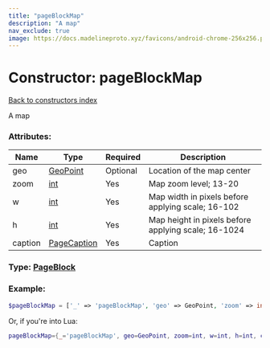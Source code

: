 ```yaml
---
title: "pageBlockMap"
description: "A map"
nav_exclude: true
image: https://docs.madelineproto.xyz/favicons/android-chrome-256x256.png
---
```

# Constructor: pageBlockMap  
[Back to constructors index](index.md)



A map

### Attributes:

| Name     |    Type       | Required | Description |
|----------|---------------|----------|-------------|
|geo|[GeoPoint](../types/GeoPoint.md) | Optional|Location of the map center|
|zoom|[int](../types/int.md) | Yes|Map zoom level; 13-20|
|w|[int](../types/int.md) | Yes|Map width in pixels before applying scale; 16-102|
|h|[int](../types/int.md) | Yes|Map height in pixels before applying scale; 16-1024|
|caption|[PageCaption](../types/PageCaption.md) | Yes|Caption|



### Type: [PageBlock](../types/PageBlock.md)


### Example:

```php
$pageBlockMap = ['_' => 'pageBlockMap', 'geo' => GeoPoint, 'zoom' => int, 'w' => int, 'h' => int, 'caption' => PageCaption];
```  


Or, if you're into Lua:

```lua
pageBlockMap={_='pageBlockMap', geo=GeoPoint, zoom=int, w=int, h=int, caption=PageCaption}

```


